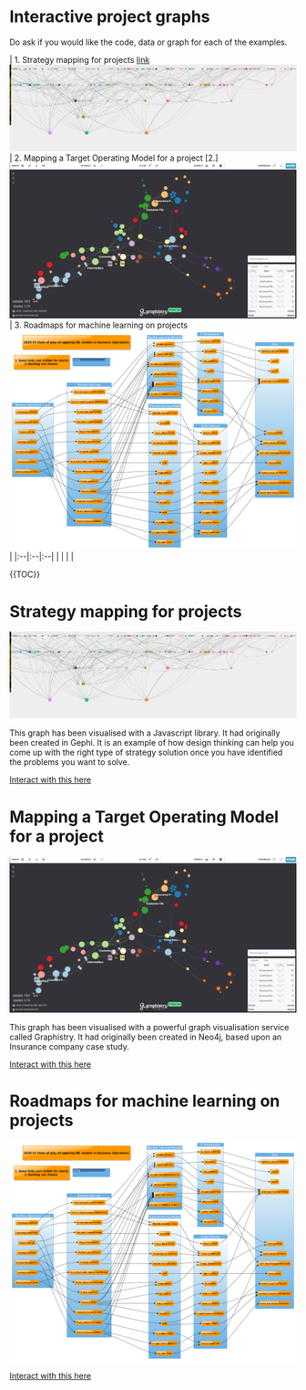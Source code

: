 # Interactive project graphs

Do ask if you would like the code, data or graph for each of the examples. 

| 1. Strategy mapping for projects 
[link](#strategy-mapping-for-projects)
![](/images/Interactive_project_graph_1.png) | 2. Mapping a Target Operating Model for a project
[2.]
![](/images/Interactive_project_graph_2.png) |  3. Roadmaps for machine learning on projects 
![](/images/ML-Project-models-status-LR.png)|
|:--|:--|:--|
|  |  |  |


{{TOC}}

# Strategy mapping for projects

![](/images/Interactive_project_graph_1.png)

This graph has been visualised with a Javascript library. It had originally been created in Gephi. It is an example of how design thinking can help you come up with the right type of strategy solution once you have identified the problems you want to solve. 

[Interact with this here](https://lawrencerowland.github.io/network/)


# Mapping a Target Operating Model for a project

![](/images/Interactive_project_graph_2.png)

This graph has been visualised with a powerful graph visualisation service called Graphistry. It had originally been created in Neo4j, based upon an Insurance company case study. 

[Interact with this here](https://hub.graphistry.com/graph/graph.html?dataset=0c0253ab5cba497aa8e86b05cd7889a0&play=5000&splashAfter=false&session=de053e917db14bedbe57544cc6cc6119)


# Roadmaps for machine learning on projects 
![](/images/ML-Project-models-status-LR.png)

[Interact with this here ](https://www.yworks.com/yed-live/?file=https://gist.githubusercontent.com/lawrencerowland/6f3830da76044da038502c25a0d08959/raw/0547835523e2c0d7526fc675390a55581a224b5f/2020%252002%2520ML%2520models%2520created%2520roadmp%2520LR)

